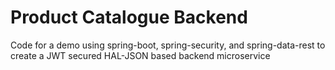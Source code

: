 # Product Catalogue Backend
Code for a demo using spring-boot, spring-security, and spring-data-rest to create a JWT secured HAL-JSON based backend microservice
